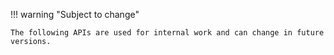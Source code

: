 !!! warning "Subject to change"

    The following APIs are used for internal work and can change in future versions.